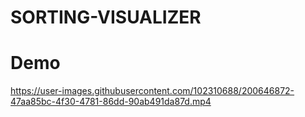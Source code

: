 # SORTING-VISUALIZER


# Demo

https://user-images.githubusercontent.com/102310688/200646872-47aa85bc-4f30-4781-86dd-90ab491da87d.mp4
